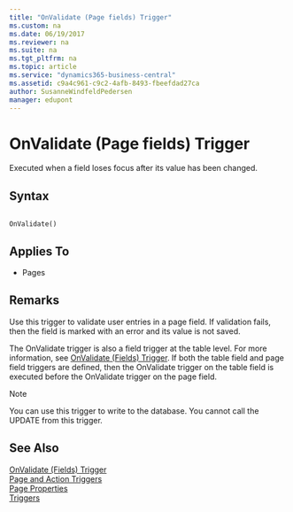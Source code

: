 ```yaml
---
title: "OnValidate (Page fields) Trigger"
ms.custom: na
ms.date: 06/19/2017
ms.reviewer: na
ms.suite: na
ms.tgt_pltfrm: na
ms.topic: article
ms.service: "dynamics365-business-central"
ms.assetid: c9a4c961-c9c2-4afb-8493-fbeefdad27ca
author: SusanneWindfeldPedersen
manager: edupont
---
```




# OnValidate (Page fields) Trigger
Executed when a field loses focus after its value has been changed.  
  
## Syntax  
  
```  

OnValidate()  
```  
  
## Applies To  
  
-   Pages  
  
## Remarks  
 Use this trigger to validate user entries in a page field. If validation fails, then the field is marked with an error and its value is not saved.  
  
 The OnValidate trigger is also a field trigger at the table level. For more information, see [OnValidate (Fields) Trigger](devenv-onvalidate-fields-trigger.md). If both the table field and page field triggers are defined, then the OnValidate trigger on the table field is executed before the OnValidate trigger on the page field.  
  
> [!NOTE]  
>  You can use this trigger to write to the database. You cannot call the UPDATE from this trigger.

## See Also  
 [OnValidate (Fields) Trigger](devenv-onvalidate-fields-trigger.md)  
 [Page and Action Triggers](devenv-page-and-action-triggers.md)  
 [Page Properties](../properties/devenv-page-properties.md)  
 [Triggers](devenv-triggers.md)  
